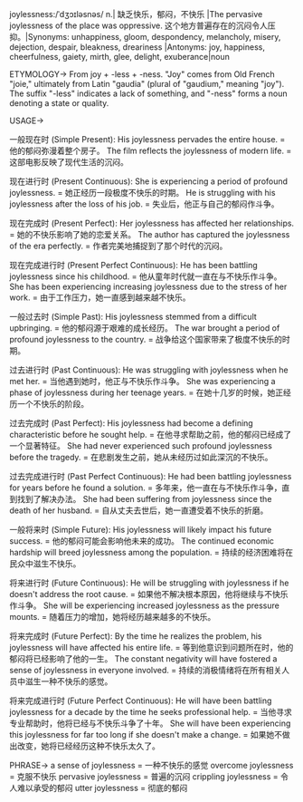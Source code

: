 joylessness:/ˈdʒɔɪləsnəs/
n.| 缺乏快乐，郁闷，不快乐 |The pervasive joylessness of the place was oppressive. 这个地方普遍存在的沉闷令人压抑。|Synonyms: unhappiness, gloom, despondency, melancholy, misery, dejection, despair, bleakness, dreariness |Antonyms: joy, happiness, cheerfulness, gaiety, mirth, glee, delight, exuberance|noun


ETYMOLOGY->
From joy + -less + -ness.  "Joy" comes from Old French "joie," ultimately from Latin "gaudia" (plural of "gaudium," meaning "joy").  The suffix "-less" indicates a lack of something, and "-ness" forms a noun denoting a state or quality.

USAGE->

一般现在时 (Simple Present):
His joylessness pervades the entire house. = 他的郁闷弥漫着整个房子。
The film reflects the joylessness of modern life. = 这部电影反映了现代生活的沉闷。

现在进行时 (Present Continuous):
She is experiencing a period of profound joylessness. = 她正经历一段极度不快乐的时期。
He is struggling with his joylessness after the loss of his job. = 失业后，他正与自己的郁闷作斗争。

现在完成时 (Present Perfect):
Her joylessness has affected her relationships. = 她的不快乐影响了她的恋爱关系。
The author has captured the joylessness of the era perfectly. = 作者完美地捕捉到了那个时代的沉闷。

现在完成进行时 (Present Perfect Continuous):
He has been battling joylessness since his childhood. = 他从童年时代就一直在与不快乐作斗争。
She has been experiencing increasing joylessness due to the stress of her work. = 由于工作压力，她一直感到越来越不快乐。

一般过去时 (Simple Past):
His joylessness stemmed from a difficult upbringing. = 他的郁闷源于艰难的成长经历。
The war brought a period of profound joylessness to the country. = 战争给这个国家带来了极度不快乐的时期。

过去进行时 (Past Continuous):
He was struggling with joylessness when he met her. = 当他遇到她时，他正与不快乐作斗争。
She was experiencing a phase of joylessness during her teenage years. = 在她十几岁的时候，她正经历一个不快乐的阶段。

过去完成时 (Past Perfect):
His joylessness had become a defining characteristic before he sought help. = 在他寻求帮助之前，他的郁闷已经成了一个显著特征。
She had never experienced such profound joylessness before the tragedy. = 在悲剧发生之前，她从未经历过如此深沉的不快乐。

过去完成进行时 (Past Perfect Continuous):
He had been battling joylessness for years before he found a solution. = 多年来，他一直在与不快乐作斗争，直到找到了解决办法。
She had been suffering from joylessness since the death of her husband. = 自从丈夫去世后，她一直遭受着不快乐的折磨。

一般将来时 (Simple Future):
His joylessness will likely impact his future success. = 他的郁闷可能会影响他未来的成功。
The continued economic hardship will breed joylessness among the population. = 持续的经济困难将在民众中滋生不快乐。

将来进行时 (Future Continuous):
He will be struggling with joylessness if he doesn't address the root cause. = 如果他不解决根本原因，他将继续与不快乐作斗争。
She will be experiencing increased joylessness as the pressure mounts. = 随着压力的增加，她将经历越来越多的不快乐。


将来完成时 (Future Perfect):
By the time he realizes the problem, his joylessness will have affected his entire life. = 等到他意识到问题所在时，他的郁闷将已经影响了他的一生。
The constant negativity will have fostered a sense of joylessness in everyone involved. =  持续的消极情绪将在所有相关人员中滋生一种不快乐的感觉。

将来完成进行时 (Future Perfect Continuous):
He will have been battling joylessness for a decade by the time he seeks professional help. = 当他寻求专业帮助时，他将已经与不快乐斗争了十年。
She will have been experiencing this joylessness for far too long if she doesn't make a change. = 如果她不做出改变，她将已经经历这种不快乐太久了。



PHRASE->
a sense of joylessness = 一种不快乐的感觉
overcome joylessness = 克服不快乐
pervasive joylessness = 普遍的沉闷
crippling joylessness = 令人难以承受的郁闷
utter joylessness =  彻底的郁闷
